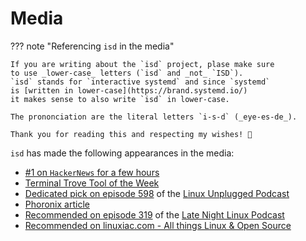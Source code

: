 # Media

??? note "Referencing `isd` in the media"

    If you are writing about the `isd` project, plase make sure
    to use _lower-case_ letters (`isd` and _not_ `ISD`).
    `isd` stands for `interactive systemd` and since `systemd`
    is [written in lower-case](https://brand.systemd.io/)
    it makes sense to also write `isd` in lower-case.

    The prononciation are the literal letters `i-s-d` (_eye-es-de_).

    Thank you for reading this and respecting my wishes! 🙏

`isd` has made the following appearances in the media:

- [#1 on `HackerNews` for a few hours](https://news.ycombinator.com/item?id=42749402)
- [Terminal Trove Tool of the Week](https://terminaltrove.com/isd/)
- [Dedicated pick on episode 598](https://linuxunplugged.com/598) of the [Linux Unplugged Podcast](https://linuxunplugged.com/)
- [Phoronix article](https://www.phoronix.com/news/ISD-Interactive-Systemd)
- [Recommended on episode 319](https://latenightlinux.com/late-night-linux-episode-319/) of the [Late Night Linux Podcast](https://latenightlinux.com/category/lnl/)
- [Recommended on linuxiac.com - All things Linux & Open Source](https://linuxiac.com/isd-is-a-new-tool-offering-a-user-friendly-approach-to-systemd-management/)


